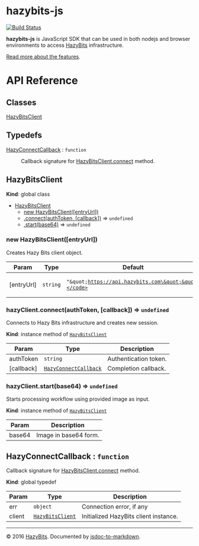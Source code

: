 # hazybits-js

[![Build Status](https://travis-ci.org/hazy-bits/hazybits-js.svg?branch=master)](https://travis-ci.org/hazy-bits/hazybits-js)

**hazybits-js** is JavaScript SDK that can be used in both nodejs and browser environments to access
[HazyBits](https://hazybits.com) infrastructure.

[Read more about the features](https://hazybits.com).

# API Reference

## Classes

<dl>
<dt><a href="#HazyBitsClient">HazyBitsClient</a></dt>
<dd></dd>
</dl>

## Typedefs

<dl>
<dt><a href="#HazyConnectCallback">HazyConnectCallback</a> : <code>function</code></dt>
<dd><p>Callback signature for <a href="HazyBitsClient.connect">HazyBitsClient.connect</a> method.</p>
</dd>
</dl>

<a name="HazyBitsClient"></a>

## HazyBitsClient
**Kind**: global class  

* [HazyBitsClient](#HazyBitsClient)
    * [new HazyBitsClient([entryUrl])](#new_HazyBitsClient_new)
    * [.connect(authToken, [callback])](#HazyBitsClient+connect) ⇒ <code>undefined</code>
    * [.start(base64)](#HazyBitsClient+start) ⇒ <code>undefined</code>

<a name="new_HazyBitsClient_new"></a>

### new HazyBitsClient([entryUrl])
Creates Hazy Bits client object.


| Param | Type | Default | Description |
| --- | --- | --- | --- |
| [entryUrl] | <code>string</code> | <code>&quot;\&quot;https://api.hazybits.com\&quot;&quot;</code> | Hazy Bits API entry point URL. |

<a name="HazyBitsClient+connect"></a>

### hazyClient.connect(authToken, [callback]) ⇒ <code>undefined</code>
Connects to Hazy Bits infrastructure and creates new session.

**Kind**: instance method of <code>[HazyBitsClient](#HazyBitsClient)</code>  

| Param | Type | Description |
| --- | --- | --- |
| authToken | <code>string</code> | Authentication token. |
| [callback] | <code>[HazyConnectCallback](#HazyConnectCallback)</code> | Completion callback. |

<a name="HazyBitsClient+start"></a>

### hazyClient.start(base64) ⇒ <code>undefined</code>
Starts processing workflow using provided image as input.

**Kind**: instance method of <code>[HazyBitsClient](#HazyBitsClient)</code>  

| Param | Description |
| --- | --- |
| base64 | Image in base64 form. |

<a name="HazyConnectCallback"></a>

## HazyConnectCallback : <code>function</code>
Callback signature for [HazyBitsClient.connect](HazyBitsClient.connect) method.

**Kind**: global typedef  

| Param | Type | Description |
| --- | --- | --- |
| err | <code>object</code> | Connection error, if any |
| client | <code>[HazyBitsClient](#HazyBitsClient)</code> | Initialized HazyBits client instance. |


* * *

&copy; 2016 [HazyBits](https://hazybits.com). Documented by [jsdoc-to-markdown](https://github.com/75lb/jsdoc-to-markdown).
